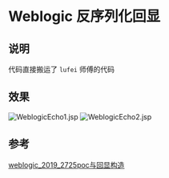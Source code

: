 # Weblogic 反序列化回显

## 说明
  代码直接搬运了 ```lufei``` 师傅的代码
## 效果
![WeblogicEcho1.jsp](https://github.com/feihong-cs/deserizationEcho/blob/master/weblogic/img/x001.png?raw=true)
![WeblogicEcho2.jsp](https://github.com/feihong-cs/deserizationEcho/blob/master/weblogic/img/x002.png?raw=true)
## 参考
[weblogic_2019_2725poc与回显构造](https://xz.aliyun.com/t/5299)
